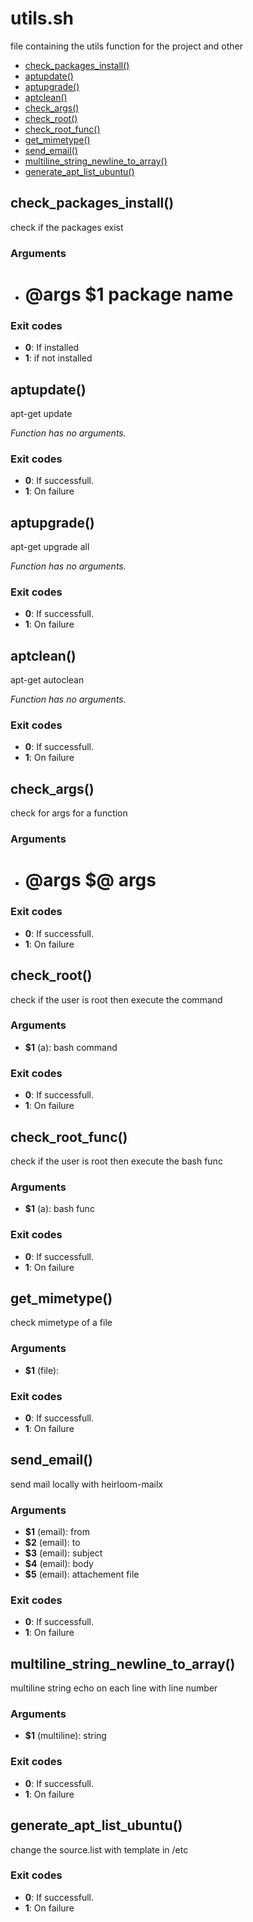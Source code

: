 # utils.sh

file containing the utils function for the project and other

* [check_packages_install()](#checkpackagesinstall)
* [aptupdate()](#aptupdate)
* [aptupgrade()](#aptupgrade)
* [aptclean()](#aptclean)
* [check_args()](#checkargs)
* [check_root()](#checkroot)
* [check_root_func()](#checkrootfunc)
* [get_mimetype()](#getmimetype)
* [send_email()](#sendemail)
* [multiline_string_newline_to_array()](#multilinestringnewlinetoarray)
* [generate_apt_list_ubuntu()](#generateaptlistubuntu)


## check_packages_install()

check if the packages exist

### Arguments

* # @args $1 package name

### Exit codes

* **0**: If installed
* **1**: if not installed

## aptupdate()

apt-get update

_Function has no arguments._

### Exit codes

* **0**: If successfull.
* **1**: On failure

## aptupgrade()

apt-get upgrade all

_Function has no arguments._

### Exit codes

* **0**: If successfull.
* **1**: On failure

## aptclean()

apt-get autoclean

_Function has no arguments._

### Exit codes

* **0**: If successfull.
* **1**: On failure

## check_args()

check for args for a function

### Arguments

* # @args $@ args

### Exit codes

* **0**: If successfull.
* **1**: On failure

## check_root()

check if the user is root then execute the command 

### Arguments

* **$1** (a): bash command 

### Exit codes

* **0**: If successfull.
* **1**: On failure

## check_root_func()

check if the user is root then execute the bash func 

### Arguments

* **$1** (a): bash func

### Exit codes

* **0**: If successfull.
* **1**: On failure

## get_mimetype()

check mimetype of a file

### Arguments

* **$1** (file):

### Exit codes

* **0**: If successfull.
* **1**: On failure

## send_email()

send mail locally with heirloom-mailx

### Arguments

* **$1** (email): from
* **$2** (email): to
* **$3** (email): subject
* **$4** (email): body
* **$5** (email): attachement file

### Exit codes

* **0**: If successfull.
* **1**: On failure

## multiline_string_newline_to_array()

multiline string echo on each line with line number

### Arguments

* **$1** (multiline): string

### Exit codes

* **0**: If successfull.
* **1**: On failure

## generate_apt_list_ubuntu()

change the source.list with template in /etc 

### Exit codes

* **0**: If successfull.
* **1**: On failure


